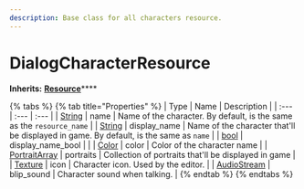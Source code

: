 ```yaml
---
description: Base class for all characters resource.
---
```


# DialogCharacterResource

**Inherits:** [**Resource**](https://docs.godotengine.org/es/stable/classes/class_resource.html)\*\*\*\*

{% tabs %}
{% tab title="Properties" %}
| Type | Name | Description |
| :--- | :--- | :--- |
| [String](https://docs.godotengine.org/es/stable/classes/class_string.html#class-string) | name | Name of the character. By default, is the same as the `resource_name` |
| [String](https://docs.godotengine.org/es/stable/classes/class_string.html#class-string) | display\_name | Name of the character that'll be displayed in game. By default, is the same as `name` |
| [bool](https://docs.godotengine.org/es/stable/classes/class_bool.html#class-bool) | display\_name\_bool |  |
| [Color](https://docs.godotengine.org/es/stable/classes/class_color.html) | color | Color of the character name |
| [PortraitArray](resourcearray.md) | portraits | Collection of portraits that'll be displayed in game |
| [Texture](https://docs.godotengine.org/es/stable/classes/class_texture.html#class-texture) | icon | Character icon. Used by the editor. |
| [AudioStream](https://docs.godotengine.org/es/stable/classes/class_audiostream.html#class-audiostream) | blip\_sound | Character sound when talking. |
{% endtab %}
{% endtabs %}

